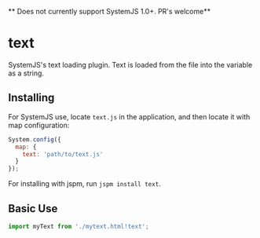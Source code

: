 ** Does not currently support SystemJS 1.0+. PR's welcome**

text
===========

SystemJS's text loading plugin. Text is loaded from the file into the variable as a string.

Installing
---

For SystemJS use, locate `text.js` in the application, and then locate it with map configuration:

```javascript
System.config({
  map: {
    text: 'path/to/text.js'
  }
});
```

For installing with jspm, run `jspm install text`.

Basic Use
---

```javascript
import myText from './mytext.html!text';
```
